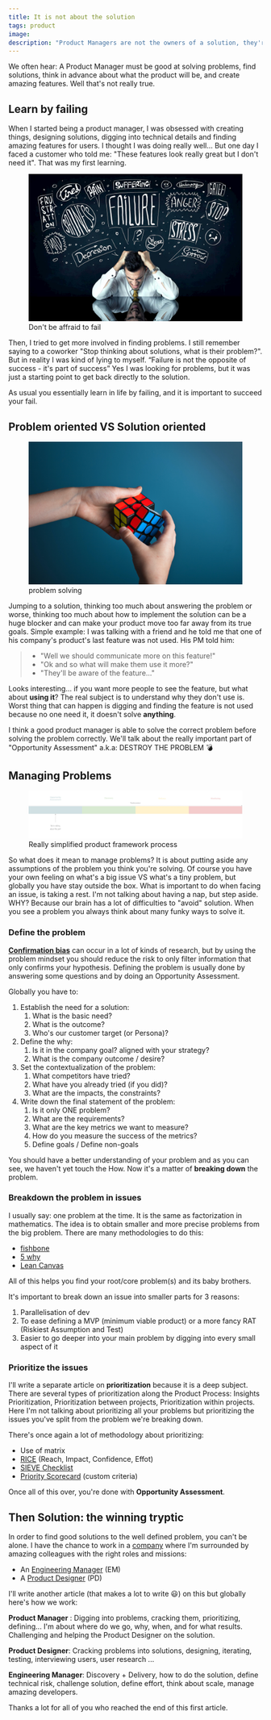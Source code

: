 ```yaml
---
title: It is not about the solution
tags: product
image:
description: "Product Managers are not the owners of a solution, they're not finding solutions by themselves. Being a Product Manager is about managing problems. This is an article about digging in to your problems more than how to solve them."
---
```


<p class="lead">We often hear: A Product Manager must be good at solving problems, find solutions, think in advance about what the product will be, and create amazing features. Well that's not really true. </p>

## Learn by failing 

When I started being a product manager, I was obsessed with creating things, designing solutions, digging into technical details and finding amazing features for users. I thought I was doing really well... But one day I faced a customer who told me: "These features look really great but I don't need it". That was my first learning. 

<figure class="extent">
    <img src="failure.jpg" data-zoomable />
    <figcaption>Don't be affraid to fail</figcaption>
</figure>

Then, I tried to get more involved in finding problems. I still remember saying to a coworker "Stop thinking about solutions, what is their problem?". But in reality I was kind of lying to myself. <q>Failure is not the opposite of success - it's part of success</q>
Yes I was looking for problems, but it was just a starting point to get back directly to the solution. 

As usual you essentially learn in life by failing, and it is important to succeed your fail.

## Problem oriented VS Solution oriented

<figure class="extent">
    <img src="problem.jpg" data-zoomable />
    <figcaption>problem solving</figcaption>
</figure>

Jumping to a solution, thinking too much about answering the problem or worse, thinking too much about how to implement the solution can be a huge blocker and can make your product move too far away from its true goals.
Simple example: I was talking with a friend and he told me that one of his company's product's last feature was not used. His PM told him:

> - "Well we should communicate more on this feature!"
> - "Ok and so what will make them use it more?" 
> - "They'll be aware of the feature..."

Looks interesting... if you want more people to see the feature, but what about __using it__? 
The real subject is to understand why they don't use is. Worst thing that can happen is digging and finding the feature is not used because no one need it, it doesn't solve __anything__. 

I think a good product manager is able to solve the correct problem before solving the problem correctly. We'll talk about the really important part of "Opportunity Assessment" a.k.a: DESTROY THE PROBLEM 💣

## Managing Problems


<figure class="full-width">
    <img src="product-framework.jpg" data-zoomable />
    <figcaption>Really simplified product framework process</figcaption> 
</figure>

So what does it mean to manage problems? 
It is about putting aside any assumptions of the problem you think you're solving. Of course you have your own feeling on what's a big issue VS what's a tiny problem, but globally you have stay outside the box. 
What is important to do when facing an issue, is taking a rest. I'm not talking about having a nap, but step aside. WHY? Because our brain has a lot of difficulties to "avoid" solution. When you see a problem you always think about many funky ways to solve it. 

### Define the problem

[__Confirmation bias__](https://en.wikipedia.org/wiki/Confirmation_bias) can occur in a lot of kinds of research, but by using the problem mindset you should reduce the risk to only filter information that only confirms your hypothesis. 
Defining the problem is usually done by answering some questions and by doing an Opportunity Assessment. 

Globally you have to: 

1. Establish the need for a solution:
   1. What is the basic need?
   2. What is the outcome?
   3. Who's our customer target (or Persona)?
2. Define the why:
   1. Is it in the company goal? aligned with your strategy?
   2. What is the company outcome / desire?
3. Set the contextualization of the problem: 
   1. What competitors have tried?
   2. What have you already tried (if you did)?
   3. What are the impacts, the constraints?
4. Write down the final statement of the problem:
   1. Is it only ONE problem?
   2. What are the requirements?
   3. What are the key metrics we want to measure?
   4. How do you measure the success of the metrics?
   5. Define goals / Define non-goals

You should have a better understanding of your problem and as you can see, we haven't yet touch the How. Now it's a matter of __breaking down__ the problem. 

### Breakdown the problem in issues

I usually say: one problem at the time. It is the same as factorization in mathematics. The idea is to obtain smaller and more precise problems from the big problem. There are many methodologies to do this: 

* [fishbone](https://tallyfy.com/definition-fishbone-diagram/)
* [5 why](https://www.mindtools.com/pages/article/newTMC_5W.htm)
* [Lean Canvas](https://leanstack.com/leancanvas) 

All of this helps you find your root/core problem(s) and its baby brothers.

It's important to break down an issue into smaller parts for 3 reasons:
1. Parallelisation of dev
2. To ease defining a MVP (minimum viable product) or a more fancy RAT (Riskiest Assumption and Test)
3. Easier to go deeper into your main problem by digging into every small aspect of it




### Prioritize the issues

I'll write a separate article on __prioritization__ because it is a deep subject. There are several types of prioritization along the Product Process: Insights Prioritization, Prioritization between projects, Prioritization within projects. 
Here I'm not talking about prioritizing all your problems but prioritizing the issues you've split from the problem we're breaking down. 

There's once again a lot of methodology about prioritizing: 

* Use of matrix 
* [RICE](https://www.intercom.com/blog/rice-simple-prioritization-for-product-managers/) (Reach, Impact, Confidence, Effot)
* [SIEVE Checklist](https://engineering.brigad.co/how-we-prioritize-features-at-brigad-the-sieve-checklist-de8c2b18d12a)
* [Priority Scorecard](https://danielelizalde.com/product_management_scorecard/) (custom criteria)

Once all of this over, you're done with __Opportunity Assessment__. 

## Then Solution: the winning tryptic 

In order to find good solutions to the well defined problem, you can't be alone.
I have the chance to work in a [company](https://heetch.com) where I'm surrounded by amazing colleagues with the right roles and missions:
* An [Engineering Manager](https://twitter.com/DavidGuyon) (EM)
* A [Product Designer](https://www.linkedin.com/in/elodiemermet/) (PD) 

I'll write another article (that makes a lot to write 😃) on this but globally here's how we work: 

__Product Manager__ : Digging into problems, cracking them, prioritizing, defining... I'm about where do we go, why, when, and for what results. Challenging and helping the Product Designer on the solution.

__Product Designer__: Cracking problems into solutions, designing, iterating, testing, interviewing users, user research ...   

__Engineering Manager__: Discovery + Delivery, how to do the solution, define technical risk, challenge solution, define effort, think about scale, manage amazing developers. 

Thanks a lot for all of you who reached the end of this first article. 